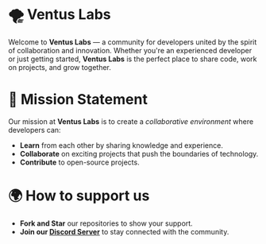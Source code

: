 # **🌪  Ventus Labs**

Welcome to **Ventus Labs** — a community for developers united by the spirit of collaboration and innovation. Whether you're an experienced developer or just getting started, **Ventus Labs** is the perfect place to share code, work on projects, and grow together.

# **🚀 Mission Statement**

Our mission at **Ventus Labs** is to create a *collaborative environment* where developers can:

- **Learn** from each other by sharing knowledge and experience.
- **Collaborate** on exciting projects that push the boundaries of technology.
- **Contribute** to open-source projects.

# **🌍 How to support us**

- **Fork and Star** our repositories to show your support.
- **Join our [Discord Server](https://discord.gg/X8M3xdAbfW)** to stay connected with the community.
